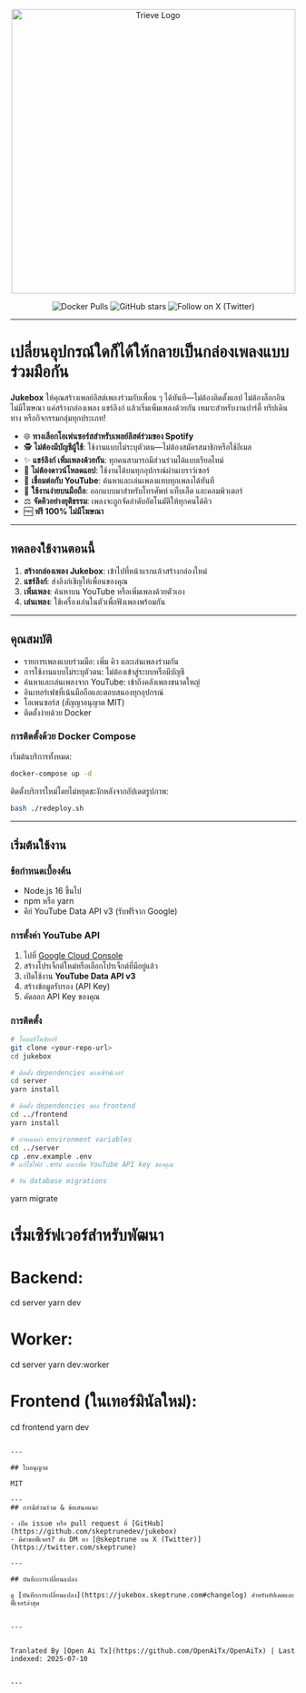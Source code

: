 <p align="center">
  <a href="https://www.jukeboxhq.com">
    <img height="500" src="https://raw.githubusercontent.com/skeptrunedev/jukebox/main/frontend/public/opengraph-image.jpg" alt="Trieve Logo">
  </a>
</p>

<p align="center">
  <a href="https://hub.docker.com/r/skeptrune/jukebox-server" style="text-decoration: none;">
    <img src="https://img.shields.io/docker/pulls/skeptrune/jukebox-server?style=flat-square" alt="Docker Pulls" />
  </a>
  <a href="https://github.com/skeptrunedev/jukebox/stargazers" style="text-decoration: none;">
    <img src="https://img.shields.io/github/stars/skeptrunedev/jukebox?style=flat-square" alt="GitHub stars" />
  </a>
  <a href="https://x.com/skeptrune" style="text-decoration: none;">
    <img src="https://img.shields.io/badge/follow%20on-x.com-1da1f2?logo=x&style=flat-square" alt="Follow on X (Twitter)" />
  </a>
</p>

---
# เปลี่ยนอุปกรณ์ใดก็ได้ให้กลายเป็นกล่องเพลงแบบร่วมมือกัน

**Jukebox** ให้คุณสร้างเพลย์ลิสต์เพลงร่วมกับเพื่อน ๆ ได้ทันที—ไม่ต้องติดตั้งแอป ไม่ต้องล็อกอิน ไม่มีโฆษณา แค่สร้างกล่องเพลง แชร์ลิงก์ แล้วเริ่มเพิ่มเพลงด้วยกัน เหมาะสำหรับงานปาร์ตี้ ทริปเดินทาง หรือกิจกรรมกลุ่มทุกประเภท!

- 🌐 **ทางเลือกโอเพ่นซอร์สสำหรับเพลย์ลิสต์ร่วมของ Spotify**
- 🕵️ **ไม่ต้องมีบัญชีผู้ใช้**: ใช้งานแบบไม่ระบุตัวตน—ไม่ต้องสมัครสมาชิกหรือใช้อีเมล
- ✨ **แชร์ลิงก์ เพิ่มเพลงด้วยกัน**: ทุกคนสามารถมีส่วนร่วมได้แบบเรียลไทม์
- 🚀 **ไม่ต้องดาวน์โหลดแอป**: ใช้งานได้บนทุกอุปกรณ์ผ่านเบราว์เซอร์
- 🎵 **เชื่อมต่อกับ YouTube**: ค้นหาและเล่นเพลงแทบทุกเพลงได้ทันที
- 📱 **ใช้งานง่ายบนมือถือ**: ออกแบบมาสำหรับโทรศัพท์ แท็บเล็ต และคอมพิวเตอร์
- ⚖️ **จัดคิวอย่างยุติธรรม**: เพลงจะถูกจัดลำดับอัตโนมัติให้ทุกคนได้คิว
- 🆓 **ฟรี 100% ไม่มีโฆษณา**

---

## ทดลองใช้งานตอนนี้

1. **สร้างกล่องเพลง Jukebox**: เข้าไปที่หน้าแรกแล้วสร้างกล่องใหม่
2. **แชร์ลิงก์**: ส่งลิงก์เชิญให้เพื่อนของคุณ
3. **เพิ่มเพลง**: ค้นหาบน YouTube หรือเพิ่มเพลงด้วยตัวเอง
4. **เล่นเพลง**: ใช้เครื่องเล่นในตัวเพื่อฟังเพลงพร้อมกัน

---
## คุณสมบัติ

- รายการเพลงแบบร่วมมือ: เพิ่ม คิว และเล่นเพลงร่วมกัน
- การใช้งานแบบไม่ระบุตัวตน: ไม่ต้องเข้าสู่ระบบหรือมีบัญชี
- ค้นหาและเล่นเพลงจาก YouTube: เข้าถึงคลังเพลงขนาดใหญ่
- อินเทอร์เฟซที่เน้นมือถือและตอบสนองทุกอุปกรณ์
- โอเพนซอร์ส (สัญญาอนุญาต MIT)
- ติดตั้งง่ายด้วย Docker

### การติดตั้งด้วย Docker Compose

เริ่มต้นบริการทั้งหมด:

```bash
docker-compose up -d
```

ติดตั้งบริการใหม่โดยไม่หยุดชะงักหลังจากอัปเดตรูปภาพ:

```bash
bash ./redeploy.sh
```
---

## เริ่มต้นใช้งาน

### ข้อกำหนดเบื้องต้น

- Node.js 16 ขึ้นไป
- npm หรือ yarn
- คีย์ YouTube Data API v3 (รับฟรีจาก Google)

### การตั้งค่า YouTube API

1. ไปที่ [Google Cloud Console](https://console.cloud.google.com/)
2. สร้างโปรเจ็กต์ใหม่หรือเลือกโปรเจ็กต์ที่มีอยู่แล้ว
3. เปิดใช้งาน **YouTube Data API v3**
4. สร้างข้อมูลรับรอง (API Key)
5. คัดลอก API Key ของคุณ

### การติดตั้ง
```bash
# โคลนรีโพซิทอรี
git clone <your-repo-url>
cd jukebox

# ติดตั้ง dependencies ของเซิร์ฟเวอร์
cd server
yarn install

# ติดตั้ง dependencies ของ frontend
cd ../frontend
yarn install

# กำหนดค่า environment variables
cd ../server
cp .env.example .env
# แก้ไขไฟล์ .env และเพิ่ม YouTube API key ของคุณ

# รัน database migrations
```
yarn migrate

# เริ่มเซิร์ฟเวอร์สำหรับพัฒนา
# Backend:
cd server
yarn dev
# Worker:
cd server
yarn dev:worker
# Frontend (ในเทอร์มินัลใหม่):
cd frontend
yarn dev
```

---

## ใบอนุญาต

MIT

---
## การมีส่วนร่วม & ข้อเสนอแนะ

- เปิด issue หรือ pull request ที่ [GitHub](https://github.com/skeptrunedev/jukebox)
- มีคำขอฟีเจอร์? ส่ง DM หา [@skeptrune บน X (Twitter)](https://twitter.com/skeptrune)

---

## บันทึกการเปลี่ยนแปลง

ดู [บันทึกการเปลี่ยนแปลง](https://jukebox.skeptrune.com#changelog) สำหรับอัปเดตและฟีเจอร์ล่าสุด

---

Tranlated By [Open Ai Tx](https://github.com/OpenAiTx/OpenAiTx) | Last indexed: 2025-07-10

---
